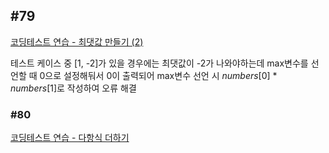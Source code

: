 ## #79

[코딩테스트 연습 - 최댓값 만들기 (2)](https://school.programmers.co.kr/learn/courses/30/lessons/120862)

테스트 케이스 중 [1, -2]가 있을 경우에는 최댓값이 -2가 나와야하는데 max변수를 선언할 때 0으로 설정해둬서 0이 출력되어 max변수 선언 시 _numbers_[0] \* _numbers_[1]로 작성하여 오류 해결

### #80

[코딩테스트 연습 - 다항식 더하기](https://school.programmers.co.kr/learn/courses/30/lessons/120863)
